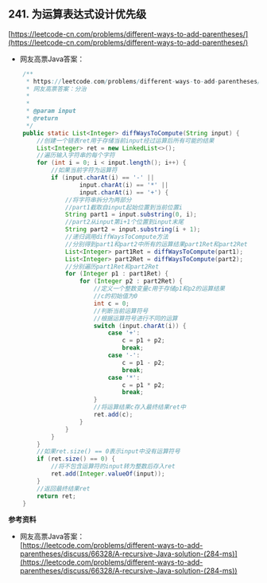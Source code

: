 **241. 为运算表达式设计优先级**  
---  
[https://leetcode-cn.com/problems/different-ways-to-add-parentheses/](https://leetcode-cn.com/problems/different-ways-to-add-parentheses/)  

* 网友高票Java答案：  

```java  
    /**
     * https://leetcode.com/problems/different-ways-to-add-parentheses/discuss/66328/A-recursive-Java-solution-(284-ms)
     * 网友高票答案：分治
     *
     *
     * @param input
     * @return
     */
    public static List<Integer> diffWaysToCompute(String input) {
        //创建一个链表ret用于存储当前input经过运算后所有可能的结果
        List<Integer> ret = new LinkedList<>();
        //遍历输入字符串的每个字符
        for (int i = 0; i < input.length(); i++) {
            //如果当前字符为运算符
            if (input.charAt(i) == '-' ||
                    input.charAt(i) == '*' ||
                    input.charAt(i) == '+') {
                //将字符串拆分为两部分
                //part1截取自input起始位置到当前位置i
                String part1 = input.substring(0, i);
                //part2从input第i+1个位置到input末尾
                String part2 = input.substring(i + 1);
                //递归调用diffWaysToCompute方法
                //分别得到part1和part2中所有的运算结果part1Ret和part2Ret
                List<Integer> part1Ret = diffWaysToCompute(part1);
                List<Integer> part2Ret = diffWaysToCompute(part2);
                //分别遍历part1Ret和part2Ret
                for (Integer p1 : part1Ret) {
                    for (Integer p2 : part2Ret) {
                        //定义一个整数变量c用于存储p1和p2的运算结果
                        //c的初始值为0
                        int c = 0;
                        //判断当前运算符号
                        //根据运算符号进行不同的运算
                        switch (input.charAt(i)) {
                            case '+':
                                c = p1 + p2;
                                break;
                            case '-':
                                c = p1 - p2;
                                break;
                            case '*':
                                c = p1 * p2;
                                break;
                        }
                        //将运算结果c存入最终结果ret中
                        ret.add(c);
                    }
                }
            }
        }
        //如果ret.size() == 0表示input中没有运算符号
        if (ret.size() == 0) {
            //将不包含运算符的input转为整数后存入ret
            ret.add(Integer.valueOf(input));
        }
        //返回最终结果ret
        return ret;
    }

```  

**参考资料**  

* 网友高票Java答案：  
[https://leetcode.com/problems/different-ways-to-add-parentheses/discuss/66328/A-recursive-Java-solution-(284-ms)](https://leetcode.com/problems/different-ways-to-add-parentheses/discuss/66328/A-recursive-Java-solution-(284-ms))  
